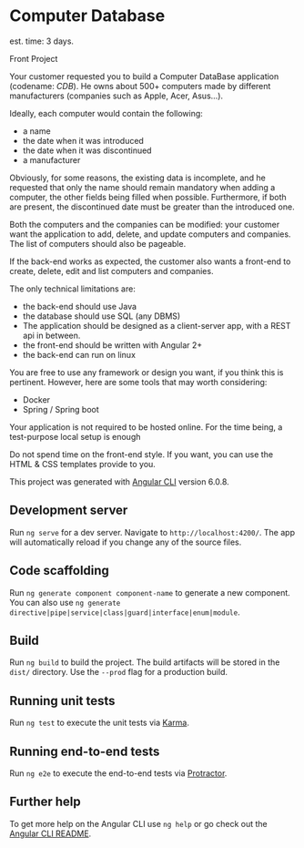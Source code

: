 
# Computer Database
est. time: 3 days.

Front Project

Your customer requested you to build a Computer DataBase application (codename: *CDB*).
He owns about 500+ computers made by different manufacturers (companies such as Apple, Acer, Asus...).

Ideally, each computer would contain the following: 
 - a name
 - the date when it was introduced
 - the date when it was discontinued 
 - a manufacturer

Obviously, for some reasons, the existing data is incomplete, and he requested that only the name should remain mandatory when adding a computer, 
the other fields being filled when possible.
Furthermore, if both are present, the discontinued date must be greater than the introduced one.

Both the computers and the companies can be modified: your customer want the application to add, delete, and update computers and companies.
The list of computers should also be pageable.

If the back-end works as expected, the customer also wants a front-end to create, delete, edit and list computers and companies. 

The only technical limitations are:
 - the back-end should use Java 
 - the database should use SQL (any DBMS)
 - The application should be designed as a client-server app, with a REST api in between.
 - the front-end should be written with Angular 2+
 - the back-end can run on linux

You are free to use any framework or design you want, if you think this is pertinent.
However, here are some tools that may worth considering: 
- Docker
- Spring / Spring boot

Your application is not required to be hosted online. 
For the time being, a test-purpose local setup is enough

Do not spend time on the front-end style. If you want, you can use the HTML & CSS templates provide to you.


This project was generated with [Angular CLI](https://github.com/angular/angular-cli) version 6.0.8.

## Development server

Run `ng serve` for a dev server. Navigate to `http://localhost:4200/`. The app will automatically reload if you change any of the source files.

## Code scaffolding

Run `ng generate component component-name` to generate a new component. You can also use `ng generate directive|pipe|service|class|guard|interface|enum|module`.

## Build

Run `ng build` to build the project. The build artifacts will be stored in the `dist/` directory. Use the `--prod` flag for a production build.

## Running unit tests

Run `ng test` to execute the unit tests via [Karma](https://karma-runner.github.io).

## Running end-to-end tests

Run `ng e2e` to execute the end-to-end tests via [Protractor](http://www.protractortest.org/).

## Further help

To get more help on the Angular CLI use `ng help` or go check out the [Angular CLI README](https://github.com/angular/angular-cli/blob/master/README.md).





